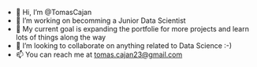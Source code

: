 - 👋 Hi, I’m @TomasCajan
- 👀 I’m working on becomming a Junior Data Scientist
- 🌱 My current goal is expanding the portfolie for more projects and learn lots of things along the way
- 💞️ I’m looking to collaborate on anything related to Data Science :-)
- 📫 You can reach me at tomas.cajan23@gmail.com

<!---
TomasCajan/TomasCajan is a ✨ special ✨ repository because its `README.md` (this file) appears on your GitHub profile.
You can click the Preview link to take a look at your changes.
--->
